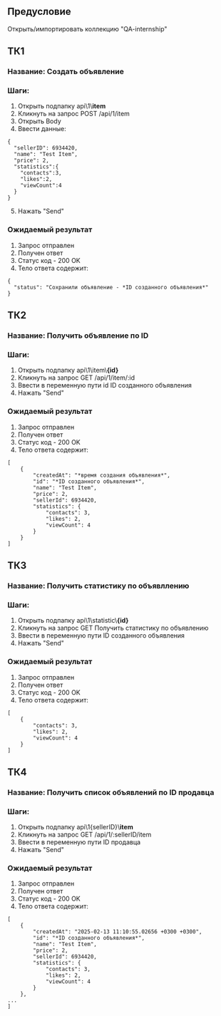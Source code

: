 ## Предусловие
Открыть/импортировать коллекцию "QA-internship"
## ТК1
### Название: Создать объявление
### Шаги:
1. Открыть подпапку api\1\\**item**
2. Кликнуть на запрос POST /api/1/item
3. Открыть Body
4. Ввести данные:
```
{
  "sellerID": 6934420,
  "name": "Test Item",
  "price": 2,
  "statistics":{
    "contacts":3,
    "likes":2,
    "viewCount":4
  }
}
```
5. Нажать "Send"
### Ожидаемый результат
1. Запрос отправлен
2. Получен ответ
3. Статус код - 200 OK
4. Тело ответа содержит:
```
{
  "status": "Сохранили объявление - *ID созданного объявления*"
}
```

## ТК2
### Название: Получить объявление по ID
### Шаги:
1. Открыть подпапку api\1\item\\**{id}**
2. Кликнуть на запрос GET /api/1/item/:id
3. Ввести в переменную пути id ID созданного объявления
4. Нажать "Send"
### Ожидаемый результат
1. Запрос отправлен
2. Получен ответ
3. Статус код - 200 OK
4. Тело ответа содержит:
```
[
    {
        "createdAt": "*время создания объявления*",
        "id": "*ID созданного объявления*",
        "name": "Test Item",
        "price": 2,
        "sellerId": 6934420,
        "statistics": {
            "contacts": 3,
            "likes": 2,
            "viewCount": 4
        }
    }
]
```

## ТК3
### Название: Получить статистику по объявллению
### Шаги:
1. Открыть подпапку api\1\statistic\\**{id}**
2. Кликнуть на запрос GET Получить статистику по объявлению
3. Ввести в переменную пути ID созданного объявления
4. Нажать "Send"
### Ожидаемый результат
1. Запрос отправлен
2. Получен ответ
3. Статус код - 200 OK
4. Тело ответа содержит:
```
[
    {
        "contacts": 3,
        "likes": 2,
        "viewCount": 4
    }
]
```
## ТК4
### Название: Получить список объявлений по ID продавца
### Шаги:
1. Открыть подпапку api\1\{sellerID}\\**item**
2. Кликнуть на запрос GET /api/1/:sellerID/item
3. Ввести в переменную пути ID продавца
4. Нажать "Send"
### Ожидаемый результат
1. Запрос отправлен
2. Получен ответ
3. Статус код - 200 OK
4. Тело ответа содержит:
```
[
    {
        "createdAt": "2025-02-13 11:10:55.02656 +0300 +0300",
        "id": "*ID созданного объявления*",
        "name": "Test Item",
        "price": 2,
        "sellerId": 6934420,
        "statistics": {
            "contacts": 3,
            "likes": 2,
            "viewCount": 4
        }
    },
...
]
```
